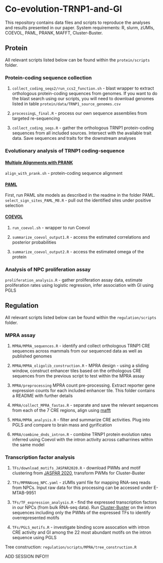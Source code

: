 # Co-evolution-TRNP1-and-GI
This repository contains data files and scripts to reproduce the analyses and results presented in our paper.
System requirements: R, slurm, zUMIs, COEVOL, PAML, PRANK, MAFFT, Cluster-Buster. 

## Protein

All relevant scripts listed below can be found within the `protein/scripts` folder.

### Protein-coding sequence collection 

1) `collect_coding_seqs2/run_ccs2_function.sh` - blast wrapper to extract orthologous protein-coding sequences from genomes. If you want to do the blast search using our scripts, you will need to download genomes listed in table `protein/data/TRNP1_source_genomes.csv`

2) `processingL_final.R` - process our own sequence assemblies from targeted re-sequencing

3) `collect_coding_seqs.R` - gather the orthologous TRNP1 protein-coding sequences from all included sources. Intersect with the available trait data. Save sequences and traits for the downstream analyses


### Evolutionary analysis of TRNP1 coding-sequence

#### [Multiple Alignments with PRANK](http://wasabiapp.org/software/prank/)
`align_with_prank.sh` -  protein-coding sequence alignment

#### [PAML](http://abacus.gene.ucl.ac.uk/software/paml.html)
First, run PAML site models as described in the readme in the folder PAML.
`select_sign_sites_PAML_M8.R` - pull out the identified sites under positive selection

#### [COEVOL](https://github.com/bayesiancook/coevol)

1) `run_coevol.sh` - wrapper to run Coevol

2) `summarize_coevol_output1.R` - access the estimated correlations and posterior probabilities

3) `summarize_coevol_output2.R` - access the estimated omega of the protein

### Analysis of NPC proliferation assay
`proliferation_analysis.R` - gather proliferation assay data, estimate proliferation rates using logistic regression, infer association with GI using PGLS


## Regulation

All relevant scripts listed below can be found within the `regulation/scripts` folder.


### MPRA assay 

1) `MPRA/MPRA_sequences.R` - identify and collect orthologous TRNP1 CRE sequences across mammals from our sequenced data as well as published genomes

2) `MPRA/MPRA_oligolib_construction.R` - MPRA design -  using a sliding window, construct enhancer tiles based on the orthologous CRE sequences from the previous script to test within the MPRA assay

3) `MPRA/preprocessing`  MPRA count pre-processing. Extract reporter gene expression counts for each included enhancer tile. This folder contains a README with further details 

4) `MPRA/collect_MPRA_fastas.R` - separate and save the relevant sequences from each of the 7 CRE regions, align using [mafft](https://mafft.cbrc.jp/alignment/software/)

5) `MPRA/MPRA_analysis.R` - filter and summarize CRE activities. Plug into PGLS and compare to brain mass and gyrification

6) `MPRA/combine_dnds_intron.R` - combine TRNP1 protein evolution rates inferred using Coevol with the intron activity across catharrines within the same model

### Transcription factor analysis

1) `TFs/download_motifs_JASPAR2020.R` - download PWMs and motif clustering from [JASPAR 2020](http://jaspar.genereg.net/downloads/), transform PWMs for Cluster-Buster

2) `TFs/MPRNAseq_NPC.yaml` - zUMIs yaml file for mapping RNA-seq reads from NPCs. Input raw data for this processing can be accessed under E-MTAB-9951

3) `TFs/TF_expression_analysis.R` - find the expressed transcription factors in our NPCs (from bulk RNA-seq data). Run [Cluster-Buster](http://cagt.bu.edu/page/ClusterBuster_download) on the intron sequences including only the PWMs of the expressed TFs to identify overrepresented motifs

4) `TFs/PGLS_motifs.R` - investigate binding score assocation with intron CRE activity and GI among the 22 most abundant motifs on the intron sequence using PGLS


Tree construction: `regulation/scripts/MPRA/tree_construction.R`

ADD SESSION INFO!!!

